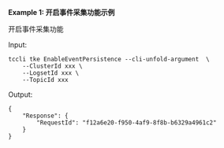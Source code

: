 **Example 1: 开启事件采集功能示例**

开启事件采集功能

Input: 

```
tccli tke EnableEventPersistence --cli-unfold-argument  \
    --ClusterId xxx \
    --LogsetId xxx \
    --TopicId xxx
```

Output: 
```
{
    "Response": {
        "RequestId": "f12a6e20-f950-4af9-8f8b-b6329a4961c2"
    }
}
```

